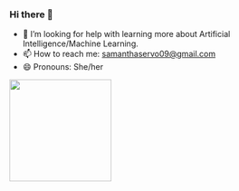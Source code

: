 ### Hi there 👋

<!--
**Vivien707/Vivien707** is a ✨ _special_ ✨ repository because its `README.md` (this file) appears on your GitHub profile. -->

<!-- Here are some ideas to get you started:

- 🔭 I’m currently working on ..
- 🌱 I’m currently learning 
- 👯 I’m looking to collaborate on ... -->
<!-- - 💬 Ask me about ... -->
- 🤔 I’m looking for help with learning more about Artificial Intelligence/Machine Learning.
- 📫 How to reach me: samanthaservo09@gmail.com
- 😄 Pronouns: She/her
<!--- ⚡ Fun fact: ...-->


<img height="180em" src="https://github-readme-stats.vercel.app/api?username=samservo09&show_icons=true&hide_border=true&&count_private=true&include_all_commits=true" />
